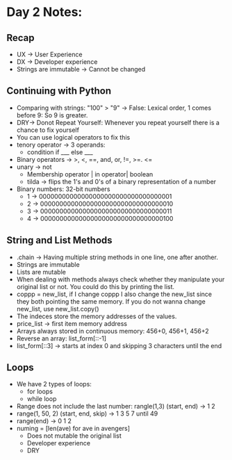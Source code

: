 # Day 2 Notes:

## Recap
- UX -> User Experience
- DX -> Developer experience
- Strings are immutable -> Cannot be changed

## Continuing with Python
- Comparing with strings: "100" > "9" -> False: Lexical order, 1 comes before 9: So 9 is greater.
- DRY-> Donot Repeat Yourself: Whenever you repeat yourself there is a chance to fix yourself
- You can use logical operators to fix this
- tenory operator -> 3 operands:
    - condition if ___ else ___
- Binary operators -> >, <, ==, and, or, !=, >=. <=
- unary -> not
    - Membership operator | in operator| boolean
    - tilda -> flips the 1's and 0's of a binary representation of a number
- Binary numbers: 32-bit numbers
    - 1 -> 00000000000000000000000000000000001
    - 2 -> 00000000000000000000000000000000010
    - 3 -> 00000000000000000000000000000000011
    - 4 -> 00000000000000000000000000000000100


## String and List Methods
- .chain -> Having multiple string methods in one line, one after another.
- Strings are immutable
- Lists are mutable
- When dealing with methods always check whether they manipulate your original list or not. You could do this by printing the list.
- coppp = new_list, if I change coppp I also change the new_list since they both pointing the same memory. If you do not wanna change new_list, use new_list.copy()
- The indeces store the memory addresses of the values.
- price_list -> first item memory address
- Arrays always stored in continuous memory: 456+0, 456+1, 456+2
- Reverse an array: list_form[::-1]
- list_form[::3] -> starts at index 0 and skipping 3 characters until the end

## Loops
- We have 2 types of loops:
    - for loops
    - while loop
- Range does not include the last number: rangle(1,3) (start, end) -> 1 2
- range(1, 50, 2) (start, end, skip) -> 1 3 5 7 until 49
- range(end) -> 0 1 2
- numing = [len(ave) for ave in avengers]
    - Does not mutable the original list
    - Developer experience
    - DRY
